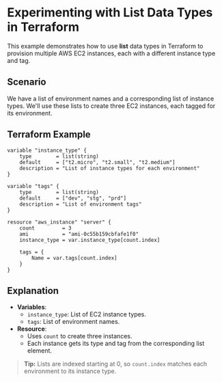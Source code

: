 # Experimenting with List Data Types in Terraform

This example demonstrates how to use **list** data types in Terraform to provision multiple AWS EC2 instances, each with a different instance type and tag.

## Scenario

We have a list of environment names and a corresponding list of instance types. We'll use these lists to create three EC2 instances, each tagged for its environment.

## Terraform Example

```hcl
variable "instance_type" {
    type        = list(string)
    default     = ["t2.micro", "t2.small", "t2.medium"]
    description = "List of instance types for each environment"
}

variable "tags" {
    type        = list(string)
    default     = ["dev", "stg", "prd"]
    description = "List of environment tags"
}

resource "aws_instance" "server" {
    count         = 3
    ami           = "ami-0c55b159cbfafe1f0"
    instance_type = var.instance_type[count.index]

    tags = {
        Name = var.tags[count.index]
    }
}
```

## Explanation

- **Variables**:  
    - `instance_type`: List of EC2 instance types.
    - `tags`: List of environment names.
- **Resource**:  
    - Uses `count` to create three instances.
    - Each instance gets its type and tag from the corresponding list element.

> **Tip:** Lists are indexed starting at 0, so `count.index` matches each environment to its instance type.
